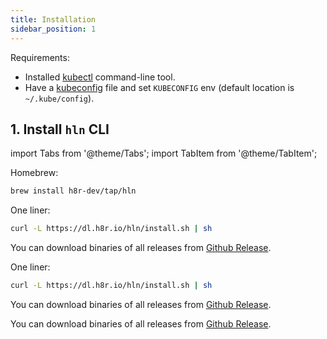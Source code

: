 ```yaml
---
title: Installation
sidebar_position: 1
---
```


Requirements:

- Installed [kubectl](https://kubernetes.io/docs/tasks/tools/) command-line tool.
- Have a [kubeconfig](https://kubernetes.io/docs/tasks/access-application-cluster/configure-access-multiple-clusters/) file and set `KUBECONFIG` env (default location is `~/.kube/config`).

## 1. Install `hln` CLI

import Tabs from '@theme/Tabs';
import TabItem from '@theme/TabItem';

<Tabs>
  <TabItem value="script" label="MacOS" default>

Homebrew:

```bash
brew install h8r-dev/tap/hln
```

One liner:

```bash
curl -L https://dl.h8r.io/hln/install.sh | sh
```

You can download binaries of all releases from [Github Release](https://github.com/h8r-dev/heighliner/releases).

  </TabItem>
  <TabItem value="homebrew" label="Linux">

One liner:

```bash
curl -L https://dl.h8r.io/hln/install.sh | sh
```

You can download binaries of all releases from [Github Release](https://github.com/h8r-dev/heighliner/releases).

  </TabItem>
  <TabItem value="github_release" label="Windows">

You can download binaries of all releases from [Github Release](https://github.com/h8r-dev/heighliner/releases).

  </TabItem>
</Tabs>
